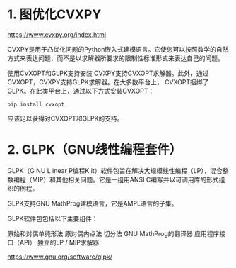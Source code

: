 # 1. 图优化CVXPY 









https://www.cvxpy.org/index.html

CVXPY是用于凸优化问题的Python嵌入式建模语言。它使您可以按照数学的自然方式来表达问题，而不是以求解器所要求的限制性标准形式来表达自己的问题。





使用CVXOPT和GLPK支持安装
CVXPY支持CVXOPT求解器。此外，通过CVXOPT，CVXPY支持GLPK求解器。在大多数平台上， CVXOPT捆绑了GLPK。在此类平台上，通过以下方式安装CVXOPT：

```
pip install cvxopt
```
应该足以获得对CVXOPT和GLPK的支持。






# 2. GLPK（GNU线性编程套件）




GLPK（G NU L inear P编程K it）软件包旨在解决大规模线性编程（LP），混合整数编程（MIP）和其他相关问题。它是一组用ANSI C编写并以可调用库的形式组织的例程。

GLPK支持GNU MathProg建模语言，它是AMPL语言的子集。

GLPK软件包包括以下主要组件：

原始和对偶单纯形法
原对偶内点法
切分法
GNU MathProg的翻译器
应用程序接口（API）
独立的LP / MIP求解器


https://www.gnu.org/software/glpk/



























